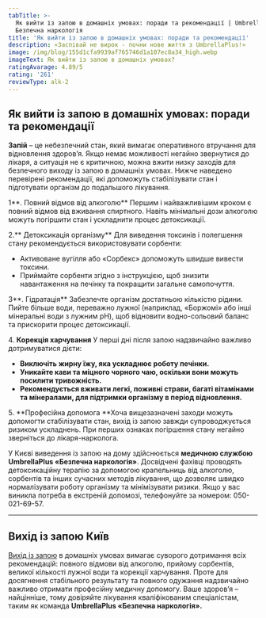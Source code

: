 ```yaml
---
tabTitle: >-
  Як вийти із запою в домашніх умовах: поради та рекомендації | Umbrella Plus |
  Безпечна наркологія
title: 'Як вийти із запою в домашніх умовах: поради та рекомендації'
description: «Заспівай не вирок - почни нове життя з UmbrellaPlus!»
image: /img/blog/155d1cfa9939af765746d1a107ec8a34_high.webp
imageText: Як вийти із запою в домашніх умовах?
ratingAvarage: 4.89/5
rating: '261'
reviewType: alk-2
---
```


## Як вийти із запою в домашніх умовах: поради та рекомендації

**Запій** – це небезпечний стан, який вимагає оперативного втручання для відновлення здоров’я. Якщо немає можливості негайно звернутися до лікаря, а ситуація не є критичною, можна вжити низку заходів для безпечного виходу із запою в домашніх умовах. Нижче наведено перевірені рекомендації, які допоможуть стабілізувати стан і підготувати організм до подальшого лікування.

1\*\*. Повний відмов від алкоголю\*\*
Першим і найважливішим кроком є повний відмов від вживання спиртного. Навіть мінімальні дози алкоголю можуть погіршити стан і ускладнити процес детоксикації.

2.\*\* Детоксикація організму\*\*
Для виведення токсинів і полегшення стану рекомендується використовувати сорбенти:

* Активоване вугілля або «Сорбекс» допоможуть швидше вивести токсини.
* Приймайте сорбенти згідно з інструкцією, щоб знизити навантаження на печінку та покращити загальне самопочуття.

3\*\*. Гідратація\*\*
Забезпечте організм достатньою кількістю рідини. Пийте більше води, переважно лужної (наприклад, «Боржомі» або інші мінеральні води з лужним pH), щоб відновити водно-сольовий баланс та прискорити процес детоксикації.

4\. **Корекція харчування**
У перші дні після запою надзвичайно важливо дотримуватися дієти:

* **Виключіть жирну їжу, яка ускладнює роботу печінки.**
* **Уникайте кави та міцного чорного чаю, оскільки вони можуть посилити тривожність.**
* **Рекомендується вживати легкі, поживні страви, багаті вітамінами та мінералами, для підтримки організму в період відновлення.**

5\. \*\*Професійна допомога
\*\*Хоча вищезазначені заходи можуть допомогти стабілізувати стан, вихід із запою завжди супроводжується ризиком ускладнень. При перших ознаках погіршення стану негайно зверніться до лікаря-нарколога.

У Києві виведення із запою на дому здійснюється **медичною службою UmbrellaPlus «Безпечна наркологія»**. Досвідчені фахівці проводять детоксикаційну терапію за допомогою крапельниць від алкоголю, сорбентів та інших сучасних методів лікування, що дозволяє швидко нормалізувати роботу організму та мінімізувати ризики. Якщо у вас виникла потреба в екстреній допомозі, телефонуйте за номером: 050-021-69-57.

***

## Вихід із запою Київ

[Вихід із запою](https://umbrella-plus.com.ua/uk/kiev/vivod-iz-zapoia-kiev-ua/) в домашніх умовах вимагає суворого дотримання всіх рекомендацій: повного відмови від алкоголю, прийому сорбентів, великої кількості лужної води та корекції харчування. Проте для досягнення стабільного результату та повного одужання надзвичайно важливо отримати професійну медичну допомогу. Ваше здоров’я – найцінніше, тому довіряйте лікування кваліфікованим спеціалістам, таким як команда **UmbrellaPlus «Безпечна наркологія».**
